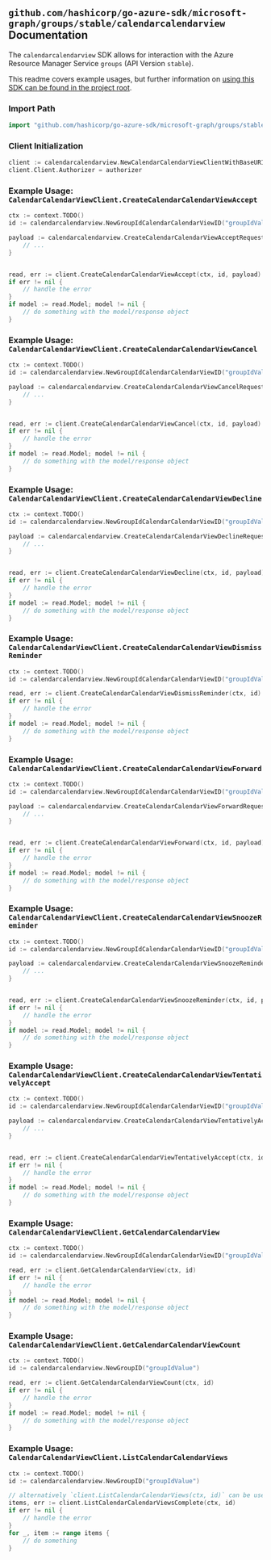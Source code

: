
## `github.com/hashicorp/go-azure-sdk/microsoft-graph/groups/stable/calendarcalendarview` Documentation

The `calendarcalendarview` SDK allows for interaction with the Azure Resource Manager Service `groups` (API Version `stable`).

This readme covers example usages, but further information on [using this SDK can be found in the project root](https://github.com/hashicorp/go-azure-sdk/tree/main/docs).

### Import Path

```go
import "github.com/hashicorp/go-azure-sdk/microsoft-graph/groups/stable/calendarcalendarview"
```


### Client Initialization

```go
client := calendarcalendarview.NewCalendarCalendarViewClientWithBaseURI("https://management.azure.com")
client.Client.Authorizer = authorizer
```


### Example Usage: `CalendarCalendarViewClient.CreateCalendarCalendarViewAccept`

```go
ctx := context.TODO()
id := calendarcalendarview.NewGroupIdCalendarCalendarViewID("groupIdValue", "eventIdValue")

payload := calendarcalendarview.CreateCalendarCalendarViewAcceptRequest{
	// ...
}


read, err := client.CreateCalendarCalendarViewAccept(ctx, id, payload)
if err != nil {
	// handle the error
}
if model := read.Model; model != nil {
	// do something with the model/response object
}
```


### Example Usage: `CalendarCalendarViewClient.CreateCalendarCalendarViewCancel`

```go
ctx := context.TODO()
id := calendarcalendarview.NewGroupIdCalendarCalendarViewID("groupIdValue", "eventIdValue")

payload := calendarcalendarview.CreateCalendarCalendarViewCancelRequest{
	// ...
}


read, err := client.CreateCalendarCalendarViewCancel(ctx, id, payload)
if err != nil {
	// handle the error
}
if model := read.Model; model != nil {
	// do something with the model/response object
}
```


### Example Usage: `CalendarCalendarViewClient.CreateCalendarCalendarViewDecline`

```go
ctx := context.TODO()
id := calendarcalendarview.NewGroupIdCalendarCalendarViewID("groupIdValue", "eventIdValue")

payload := calendarcalendarview.CreateCalendarCalendarViewDeclineRequest{
	// ...
}


read, err := client.CreateCalendarCalendarViewDecline(ctx, id, payload)
if err != nil {
	// handle the error
}
if model := read.Model; model != nil {
	// do something with the model/response object
}
```


### Example Usage: `CalendarCalendarViewClient.CreateCalendarCalendarViewDismissReminder`

```go
ctx := context.TODO()
id := calendarcalendarview.NewGroupIdCalendarCalendarViewID("groupIdValue", "eventIdValue")

read, err := client.CreateCalendarCalendarViewDismissReminder(ctx, id)
if err != nil {
	// handle the error
}
if model := read.Model; model != nil {
	// do something with the model/response object
}
```


### Example Usage: `CalendarCalendarViewClient.CreateCalendarCalendarViewForward`

```go
ctx := context.TODO()
id := calendarcalendarview.NewGroupIdCalendarCalendarViewID("groupIdValue", "eventIdValue")

payload := calendarcalendarview.CreateCalendarCalendarViewForwardRequest{
	// ...
}


read, err := client.CreateCalendarCalendarViewForward(ctx, id, payload)
if err != nil {
	// handle the error
}
if model := read.Model; model != nil {
	// do something with the model/response object
}
```


### Example Usage: `CalendarCalendarViewClient.CreateCalendarCalendarViewSnoozeReminder`

```go
ctx := context.TODO()
id := calendarcalendarview.NewGroupIdCalendarCalendarViewID("groupIdValue", "eventIdValue")

payload := calendarcalendarview.CreateCalendarCalendarViewSnoozeReminderRequest{
	// ...
}


read, err := client.CreateCalendarCalendarViewSnoozeReminder(ctx, id, payload)
if err != nil {
	// handle the error
}
if model := read.Model; model != nil {
	// do something with the model/response object
}
```


### Example Usage: `CalendarCalendarViewClient.CreateCalendarCalendarViewTentativelyAccept`

```go
ctx := context.TODO()
id := calendarcalendarview.NewGroupIdCalendarCalendarViewID("groupIdValue", "eventIdValue")

payload := calendarcalendarview.CreateCalendarCalendarViewTentativelyAcceptRequest{
	// ...
}


read, err := client.CreateCalendarCalendarViewTentativelyAccept(ctx, id, payload)
if err != nil {
	// handle the error
}
if model := read.Model; model != nil {
	// do something with the model/response object
}
```


### Example Usage: `CalendarCalendarViewClient.GetCalendarCalendarView`

```go
ctx := context.TODO()
id := calendarcalendarview.NewGroupIdCalendarCalendarViewID("groupIdValue", "eventIdValue")

read, err := client.GetCalendarCalendarView(ctx, id)
if err != nil {
	// handle the error
}
if model := read.Model; model != nil {
	// do something with the model/response object
}
```


### Example Usage: `CalendarCalendarViewClient.GetCalendarCalendarViewCount`

```go
ctx := context.TODO()
id := calendarcalendarview.NewGroupID("groupIdValue")

read, err := client.GetCalendarCalendarViewCount(ctx, id)
if err != nil {
	// handle the error
}
if model := read.Model; model != nil {
	// do something with the model/response object
}
```


### Example Usage: `CalendarCalendarViewClient.ListCalendarCalendarViews`

```go
ctx := context.TODO()
id := calendarcalendarview.NewGroupID("groupIdValue")

// alternatively `client.ListCalendarCalendarViews(ctx, id)` can be used to do batched pagination
items, err := client.ListCalendarCalendarViewsComplete(ctx, id)
if err != nil {
	// handle the error
}
for _, item := range items {
	// do something
}
```
